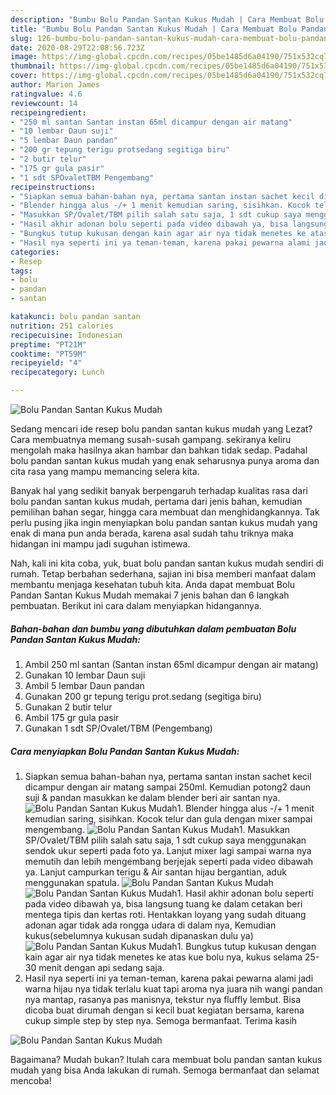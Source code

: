 ```yaml
---
description: "Bumbu Bolu Pandan Santan Kukus Mudah | Cara Membuat Bolu Pandan Santan Kukus Mudah Yang Sedap"
title: "Bumbu Bolu Pandan Santan Kukus Mudah | Cara Membuat Bolu Pandan Santan Kukus Mudah Yang Sedap"
slug: 126-bumbu-bolu-pandan-santan-kukus-mudah-cara-membuat-bolu-pandan-santan-kukus-mudah-yang-sedap
date: 2020-08-29T22:08:56.723Z
image: https://img-global.cpcdn.com/recipes/05be1485d6a04190/751x532cq70/bolu-pandan-santan-kukus-mudah-foto-resep-utama.jpg
thumbnail: https://img-global.cpcdn.com/recipes/05be1485d6a04190/751x532cq70/bolu-pandan-santan-kukus-mudah-foto-resep-utama.jpg
cover: https://img-global.cpcdn.com/recipes/05be1485d6a04190/751x532cq70/bolu-pandan-santan-kukus-mudah-foto-resep-utama.jpg
author: Marion James
ratingvalue: 4.6
reviewcount: 14
recipeingredient:
- "250 ml santan Santan instan 65ml dicampur dengan air matang"
- "10 lembar Daun suji"
- "5 lembar Daun pandan"
- "200 gr tepung terigu protsedang segitiga biru"
- "2 butir telur"
- "175 gr gula pasir"
- "1 sdt SPOvaletTBM Pengembang"
recipeinstructions:
- "Siapkan semua bahan-bahan nya, pertama santan instan sachet kecil dicampur dengan air matang sampai 250ml. Kemudian potong2 daun suji &amp; pandan masukkan ke dalam blender beri air santan nya."
- "Blender hingga alus -/+ 1 menit kemudian saring, sisihkan. Kocok telur dan gula dengan mixer sampai mengembang."
- "Masukkan SP/Ovalet/TBM pilih salah satu saja, 1 sdt cukup saya menggunakan sendok ukur seperti pada foto ya. Lanjut mixer lagi sampai warna nya memutih dan lebih mengembang berjejak seperti pada video dibawah ya. Lanjut campurkan terigu &amp; Air santan hijau bergantian, aduk menggunakan spatula."
- "Hasil akhir adonan bolu seperti pada video dibawah ya, bisa langsung tuang ke dalam cetakan beri mentega tipis dan kertas roti. Hentakkan loyang yang sudah dituang adonan agar tidak ada rongga udara di dalam nya, Kemudian kukus(sebelumnya kukusan sudah dipanaskan dulu ya)"
- "Bungkus tutup kukusan dengan kain agar air nya tidak menetes ke atas kue bolu nya, kukus selama 25-30 menit dengan api sedang saja."
- "Hasil nya seperti ini ya teman-teman, karena pakai pewarna alami jadi warna hijau nya tidak terlalu kuat tapi aroma nya juara nih wangi pandan nya mantap, rasanya pas manisnya, tekstur nya fluffly lembut. Bisa dicoba buat dirumah dengan si kecil buat kegiatan bersama, karena cukup simple step by step nya. Semoga bermanfaat. Terima kasih"
categories:
- Resep
tags:
- bolu
- pandan
- santan

katakunci: bolu pandan santan 
nutrition: 251 calories
recipecuisine: Indonesian
preptime: "PT21M"
cooktime: "PT59M"
recipeyield: "4"
recipecategory: Lunch

---
```



![Bolu Pandan Santan Kukus Mudah](https://img-global.cpcdn.com/recipes/05be1485d6a04190/751x532cq70/bolu-pandan-santan-kukus-mudah-foto-resep-utama.jpg)

Sedang mencari ide resep bolu pandan santan kukus mudah yang Lezat? Cara membuatnya memang susah-susah gampang. sekiranya keliru mengolah maka hasilnya akan hambar dan bahkan tidak sedap. Padahal bolu pandan santan kukus mudah yang enak seharusnya punya aroma dan cita rasa yang mampu memancing selera kita.

Banyak hal yang sedikit banyak berpengaruh terhadap kualitas rasa dari bolu pandan santan kukus mudah, pertama dari jenis bahan, kemudian pemilihan bahan segar, hingga cara membuat dan menghidangkannya. Tak perlu pusing jika ingin menyiapkan bolu pandan santan kukus mudah yang enak di mana pun anda berada, karena asal sudah tahu triknya maka hidangan ini mampu jadi suguhan istimewa.




Nah, kali ini kita coba, yuk, buat bolu pandan santan kukus mudah sendiri di rumah. Tetap berbahan sederhana, sajian ini bisa memberi manfaat dalam membantu menjaga kesehatan tubuh kita. Anda dapat membuat Bolu Pandan Santan Kukus Mudah memakai 7 jenis bahan dan 6 langkah pembuatan. Berikut ini cara dalam menyiapkan hidangannya.

<!--inarticleads1-->

##### Bahan-bahan dan bumbu yang dibutuhkan dalam pembuatan Bolu Pandan Santan Kukus Mudah:

1. Ambil 250 ml santan (Santan instan 65ml dicampur dengan air matang)
1. Gunakan 10 lembar Daun suji
1. Ambil 5 lembar Daun pandan
1. Gunakan 200 gr tepung terigu prot.sedang (segitiga biru)
1. Gunakan 2 butir telur
1. Ambil 175 gr gula pasir
1. Gunakan 1 sdt SP/Ovalet/TBM (Pengembang)




<!--inarticleads2-->

##### Cara menyiapkan Bolu Pandan Santan Kukus Mudah:

1. Siapkan semua bahan-bahan nya, pertama santan instan sachet kecil dicampur dengan air matang sampai 250ml. Kemudian potong2 daun suji &amp; pandan masukkan ke dalam blender beri air santan nya.
<img src="//assets-global.cpcdn.com/assets/icons/button_play-2c75c40dde080a61004c1f40b05d8f140eaff45d7e9e6481dc71c63d2e7c4909.png" alt="Bolu Pandan Santan Kukus Mudah">1. Blender hingga alus -/+ 1 menit kemudian saring, sisihkan. Kocok telur dan gula dengan mixer sampai mengembang.
<img src="//assets-global.cpcdn.com/assets/icons/button_play-2c75c40dde080a61004c1f40b05d8f140eaff45d7e9e6481dc71c63d2e7c4909.png" alt="Bolu Pandan Santan Kukus Mudah">1. Masukkan SP/Ovalet/TBM pilih salah satu saja, 1 sdt cukup saya menggunakan sendok ukur seperti pada foto ya. Lanjut mixer lagi sampai warna nya memutih dan lebih mengembang berjejak seperti pada video dibawah ya. Lanjut campurkan terigu &amp; Air santan hijau bergantian, aduk menggunakan spatula.
<img src="//assets-global.cpcdn.com/assets/icons/button_play-2c75c40dde080a61004c1f40b05d8f140eaff45d7e9e6481dc71c63d2e7c4909.png" alt="Bolu Pandan Santan Kukus Mudah"><img src="//assets-global.cpcdn.com/assets/icons/button_play-2c75c40dde080a61004c1f40b05d8f140eaff45d7e9e6481dc71c63d2e7c4909.png" alt="Bolu Pandan Santan Kukus Mudah">1. Hasil akhir adonan bolu seperti pada video dibawah ya, bisa langsung tuang ke dalam cetakan beri mentega tipis dan kertas roti. Hentakkan loyang yang sudah dituang adonan agar tidak ada rongga udara di dalam nya, Kemudian kukus(sebelumnya kukusan sudah dipanaskan dulu ya)
<img src="//assets-global.cpcdn.com/assets/icons/button_play-2c75c40dde080a61004c1f40b05d8f140eaff45d7e9e6481dc71c63d2e7c4909.png" alt="Bolu Pandan Santan Kukus Mudah">1. Bungkus tutup kukusan dengan kain agar air nya tidak menetes ke atas kue bolu nya, kukus selama 25-30 menit dengan api sedang saja.
1. Hasil nya seperti ini ya teman-teman, karena pakai pewarna alami jadi warna hijau nya tidak terlalu kuat tapi aroma nya juara nih wangi pandan nya mantap, rasanya pas manisnya, tekstur nya fluffly lembut. Bisa dicoba buat dirumah dengan si kecil buat kegiatan bersama, karena cukup simple step by step nya. Semoga bermanfaat. Terima kasih
<img src="//assets-global.cpcdn.com/assets/icons/button_play-2c75c40dde080a61004c1f40b05d8f140eaff45d7e9e6481dc71c63d2e7c4909.png" alt="Bolu Pandan Santan Kukus Mudah">



Bagaimana? Mudah bukan? Itulah cara membuat bolu pandan santan kukus mudah yang bisa Anda lakukan di rumah. Semoga bermanfaat dan selamat mencoba!
